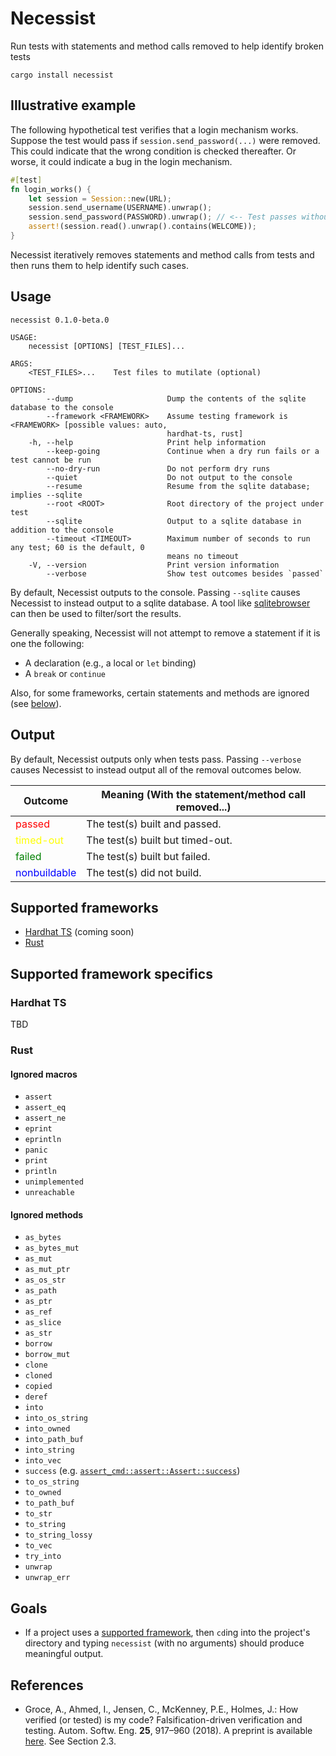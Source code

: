 # Necessist

Run tests with statements and method calls removed to help identify broken tests

```
cargo install necessist
```

## Illustrative example

The following hypothetical test verifies that a login mechanism works. Suppose the test would pass if `session.send_password(...)` were removed. This could indicate that the wrong condition is checked thereafter. Or worse, it could indicate a bug in the login mechanism.

```rust
#[test]
fn login_works() {
    let session = Session::new(URL);
    session.send_username(USERNAME).unwrap();
    session.send_password(PASSWORD).unwrap(); // <-- Test passes without this
    assert!(session.read().unwrap().contains(WELCOME));
}
```

Necessist iteratively removes statements and method calls from tests and then runs them to help identify such cases.

## Usage

```
necessist 0.1.0-beta.0

USAGE:
    necessist [OPTIONS] [TEST_FILES]...

ARGS:
    <TEST_FILES>...    Test files to mutilate (optional)

OPTIONS:
        --dump                     Dump the contents of the sqlite database to the console
        --framework <FRAMEWORK>    Assume testing framework is <FRAMEWORK> [possible values: auto,
                                   hardhat-ts, rust]
    -h, --help                     Print help information
        --keep-going               Continue when a dry run fails or a test cannot be run
        --no-dry-run               Do not perform dry runs
        --quiet                    Do not output to the console
        --resume                   Resume from the sqlite database; implies --sqlite
        --root <ROOT>              Root directory of the project under test
        --sqlite                   Output to a sqlite database in addition to the console
        --timeout <TIMEOUT>        Maximum number of seconds to run any test; 60 is the default, 0
                                   means no timeout
    -V, --version                  Print version information
        --verbose                  Show test outcomes besides `passed`
```

By default, Necessist outputs to the console. Passing `--sqlite` causes Necessist to instead output to a sqlite database. A tool like [sqlitebrowser](https://sqlitebrowser.org/) can then be used to filter/sort the results.

Generally speaking, Necessist will not attempt to remove a statement if it is one the following:

- A declaration (e.g., a local or `let` binding)
- A `break` or `continue`

Also, for some frameworks, certain statements and methods are ignored (see [below](#supported-framework-specifics)).

## Output

By default, Necessist outputs only when tests pass. Passing `--verbose` causes Necessist to instead output all of the removal outcomes below.

| Outcome                                      | Meaning (With the statement/method call removed...) |
| -------------------------------------------- | --------------------------------------------------- |
| <span style="color:red">passed</span>        | The test(s) built and passed.                       |
| <span style="color:yellow">timed-out</span>  | The test(s) built but timed-out.                    |
| <span style="color:green">failed</span>      | The test(s) built but failed.                       |
| <span style="color:blue">nonbuildable</span> | The test(s) did not build.                          |

## Supported frameworks

- [Hardhat TS](#hardhat-ts) (coming soon)
- [Rust](#rust)

## Supported framework specifics

### Hardhat TS

TBD

### Rust

#### Ignored macros

- `assert`
- `assert_eq`
- `assert_ne`
- `eprint`
- `eprintln`
- `panic`
- `print`
- `println`
- `unimplemented`
- `unreachable`

#### Ignored methods

- `as_bytes`
- `as_bytes_mut`
- `as_mut`
- `as_mut_ptr`
- `as_os_str`
- `as_path`
- `as_ptr`
- `as_ref`
- `as_slice`
- `as_str`
- `borrow`
- `borrow_mut`
- `clone`
- `cloned`
- `copied`
- `deref`
- `into`
- `into_os_string`
- `into_owned`
- `into_path_buf`
- `into_string`
- `into_vec`
- `success` (e.g. [`assert_cmd::assert::Assert::success`](https://docs.rs/assert_cmd/latest/assert_cmd/assert/struct.Assert.html#method.success))
- `to_os_string`
- `to_owned`
- `to_path_buf`
- `to_str`
- `to_string`
- `to_string_lossy`
- `to_vec`
- `try_into`
- `unwrap`
- `unwrap_err`

## Goals

- If a project uses a [supported framework](#supported-frameworks), then `cd`ing into the project's directory and typing `necessist` (with no arguments) should produce meaningful output.

## References

- Groce, A., Ahmed, I., Jensen, C., McKenney, P.E., Holmes, J.: How verified (or tested) is my code? Falsification-driven verification and testing. Autom. Softw. Eng. **25**, 917–960 (2018). A preprint is available [here](https://agroce.github.io/asej18.pdf). See Section 2.3.
